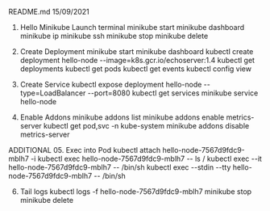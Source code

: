 README.md
15/09/2021

01. Hello Minikube
Launch terminal
minikube start
minikube dashboard
minikube ip
minikube ssh
minikube stop
minikube delete

02. Create Deployment
minikube start
minikube dashboard
kubectl create deployment hello-node --image=k8s.gcr.io/echoserver:1.4
kubectl get deployments
kubectl get pods
kubectl get events
kubectl config view

03. Create Service
kubectl expose deployment hello-node --type=LoadBalancer --port=8080
kubectl get services
minikube service hello-node

04. Enable Addons
minikube addons list
minikube addons enable metrics-server
kubectl get pod,svc -n kube-system
minikube addons disable metrics-server

ADDITIONAL
05. Exec into Pod
kubectl attach hello-node-7567d9fdc9-mblh7 -i
kubectl exec hello-node-7567d9fdc9-mblh7 -- ls /
kubectl exec --it hello-node-7567d9fdc9-mblh7 -- /bin/sh
kubectl exec --stdin --tty hello-node-7567d9fdc9-mblh7 -- /bin/sh

06. Tail logs
kubectl logs -f hello-node-7567d9fdc9-mblh7
minikube stop
minikube delete
